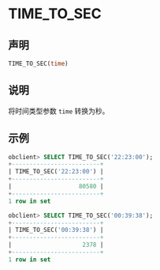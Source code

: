 # TIME_TO_SEC

## 声明

```sql
TIME_TO_SEC(time)
```

## 说明

将时间类型参数 `time` 转换为秒。

## 示例

```sql
obclient> SELECT TIME_TO_SEC('22:23:00');
+-------------------------+
| TIME_TO_SEC('22:23:00') |
+-------------------------+
|                   80580 |
+-------------------------+
1 row in set

obclient> SELECT TIME_TO_SEC('00:39:38');
+-------------------------+
| TIME_TO_SEC('00:39:38') |
+-------------------------+
|                    2378 |
+-------------------------+
1 row in set
```
